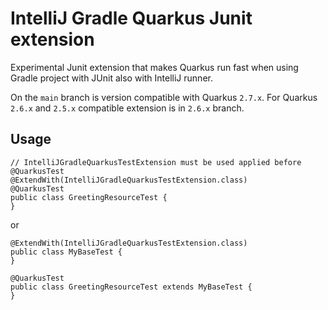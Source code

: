 # IntelliJ Gradle Quarkus Junit extension

Experimental Junit extension that makes Quarkus run fast when using Gradle project with JUnit also with IntelliJ runner.

On the `main` branch is version compatible with Quarkus `2.7.x`. For Quarkus `2.6.x` and `2.5.x` compatible extension is in `2.6.x` branch.

## Usage
```
// IntelliJGradleQuarkusTestExtension must be used applied before @QuarkusTest 
@ExtendWith(IntelliJGradleQuarkusTestExtension.class)
@QuarkusTest
public class GreetingResourceTest {
}
```

or 
```
@ExtendWith(IntelliJGradleQuarkusTestExtension.class)
public class MyBaseTest {
}

@QuarkusTest
public class GreetingResourceTest extends MyBaseTest {
}
```